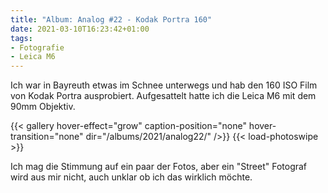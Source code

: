 ```yaml
---
title: "Album: Analog #22 - Kodak Portra 160"
date: 2021-03-10T16:23:42+01:00
tags:
- Fotografie
- Leica M6
---
```


Ich war in Bayreuth etwas im Schnee unterwegs und hab den 160 ISO Film von
Kodak Portra ausprobiert. Aufgesattelt hatte ich die Leica M6 mit dem 90mm
Objektiv.

<!--more-->

{{< gallery hover-effect="grow" caption-position="none" hover-transition="none" dir="/albums/2021/analog22/" />}}
{{< load-photoswipe >}}

Ich mag die Stimmung auf ein paar der Fotos, aber ein "Street" Fotograf wird
aus mir nicht, auch unklar ob ich das wirklich möchte.
